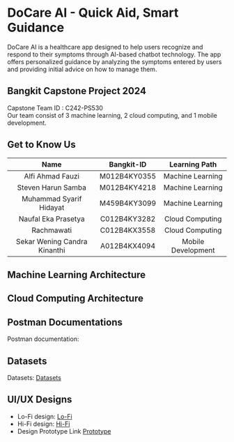 # DoCare AI - Quick Aid, Smart Guidance
DoCare AI is a healthcare app designed to help users recognize and respond to their symptoms through AI-based chatbot technology. The app offers personalized guidance by analyzing the symptoms entered by users and providing initial advice on how to manage them.

## Bangkit Capstone Project 2024
Capstone Team ID : C242-PS530<br>
Our team consist of 3 machine learning, 2 cloud computing, and 1 mobile development.

## Get to Know Us
|Name                        |Bangkit-ID   |Learning Path     |
|:--------------------------:|:-----------:|:----------------:|
|Alfi Ahmad Fauzi            |M012B4KY0355 |Machine Learning  |
|Steven Harun Samba          |M012B4KY4218 |Machine Learning  |
|Muhammad Syarif Hidayat     |M459B4KY3099 |Machine Learning  |
|Naufal Eka Prasetya         |C012B4KY3282 |Cloud Computing   |
|Rachmawati                  |C012B4KX3558 |Cloud Computing   |
|Sekar Wening Candra Kinanthi|A012B4KX4094 |Mobile Development|

## Machine Learning Architecture

## Cloud Computing Architecture

## Postman Documentations
Postman documentation: <br>

## Datasets
Datasets: [Datasets](https://github.com/naufaleka03/DoCare-AI/tree/Machine-Learning/Dataset) 

## UI/UX Designs
- Lo-Fi design: [Lo-Fi](https://www.figma.com/board/IALye8TASeu3vmSfY2Ly2g/Welcome-to-FigJam?node-id=5-177&t=E1WU14bzFrm7mOVk-1)
- Hi-Fi design: [Hi-Fi](https://www.figma.com/design/t33R83JMYNxpOEeqe6MYMh/DoCare-AI?node-id=0-1&t=KtgwQn32TlgY5Z0E-1)
- Design Prototype Link [Prototype](https://www.figma.com/proto/t33R83JMYNxpOEeqe6MYMh/DoCare-AI?node-id=38-2&node-type=canvas&t=bT0DDaYUkI99px69-0&scaling=min-zoom&content-scaling=fixed&page-id=0%3A1&starting-point-node-id=38%3A2&show-proto-sidebar=1)

